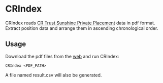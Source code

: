 # CRIndex

CRIndex reads [CR Trust Sunshine Private Placement](https://www.crctrust.com) data in pdf format. Extract position data and arrange them in ascending chronological order.

## Usage

Download the pdf files from the [web](https://www.crctrust.com) and run CRIndex:

	CRIndex <PDF_PATH>

A file named result.csv will also be generated.